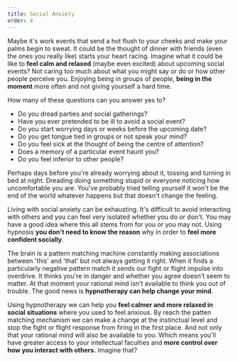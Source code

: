 ```yaml
---
title: Social Anxiety
order: 4
---
```

Maybe it's work events that send a hot flush to your cheeks and make your palms begin to sweat. It could be the thought of dinner with friends (even the ones you really like) starts your heart racing. Imagine what it could be like to **feel calm and relaxed** (maybe even excited) about upcoming social events? Not caring too much about what you might say or do or how other people perceive you.  Enjoying being in groups of people, **being in the moment** more often and not giving yourself a hard time.<!--more-->

How many of these questions can you answer yes to?

* Do you dread parties and social gatherings?
* Have you ever pretended to be ill to avoid a social event?
* Do you start worrying days or weeks before the upcoming date?
* Do you get tongue tied in groups or not speak your mind?
* Do you feel sick at the thought of being the centre of attention?
* Does a memory of a particular event haunt you?
* Do you feel inferior to other people?

Perhaps days before you're already worrying about it, tossing and turning in bed at night. Dreading doing something stupid or everyone noticing how uncomfortable you are. You've probably tried telling yourself it won't be the end of the world whatever happens but that doesn't change the feeling. 

Living with social anxiety can be exhausting. It's difficult to avoid interacting with others and you can feel very isolated whether you do or don't. You may have a good idea where this all stems from for you or you may not. Using hypnosis **you don't need to know the reason** why in order to **feel more confident socially**.

The brain is a pattern matching machine constantly making associations between 'this' and 'that' but not always getting it right. When it finds a particularly negative pattern match it sends our fight or flight impulse into overdrive. It thinks you're in danger and whether you agree doesn't seem to matter. At that moment your rational mind isn't available to think you out of trouble. The good news is **hypnotherapy can help change your mind**.

Using hypnotherapy we can help you **feel calmer and more relaxed in social situations** where you used to feel anxious. By reach the patten matching mechanism we can make a change at the instinctual level and stop the fight or flight response from firing in the first place. And not only that your rational mind will also be available to you. Which means you'll have greater access to your intellectual faculties and **more control over how you interact with others.**  Imagine that?
